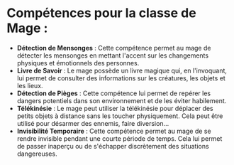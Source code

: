# Compétences pour la classe de Mage :

- **Détection de Mensonges** : Cette compétence permet au mage de détecter les mensonges en mettant l'accent sur les changements physiques et émotionnels des personnes.
- **Livre de Savoir** : Le mage possède un livre magique qui, en l'invoquant, lui permet de consulter des informations sur les créatures, les objets et les lieux.
- **Détection de Pièges** : Cette compétence lui permet de repérer les dangers potentiels dans son environnement et de les éviter habilement.
- **Télékinésie** : Le mage peut utiliser la télékinésie pour déplacer des petits objets à distance sans les toucher physiquement. Cela peut être utilisé pour désarmer des ennemis, faire diversion...
- **Invisibilité Temporaire** : Cette compétence permet au mage de se rendre invisible pendant une courte période de temps. Cela lui permet de passer inaperçu ou de s'échapper discrètement des situations dangereuses.